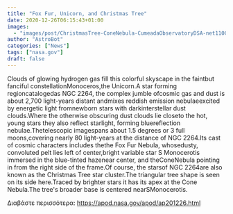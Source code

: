 ```yaml
---
title: "Fox Fur, Unicorn, and Christmas Tree"
date: 2020-12-26T06:15:43+01:00
images:
  - "images/post/ChristmasTree-ConeNebula-CumeadaObservatoryDSA-net1100.jpg"
author: "AstroBot"
categories: ["News"]
tags: ["nasa.gov"]
draft: false
---
```


Clouds of glowing hydrogen gas fill this colorful skyscape in the faintbut fanciful constellationMonoceros,the Unicorn.A star forming regioncatalogedas NGC 2264, the complex jumble ofcosmic gas and dust is about 2,700 light-years distant andmixes reddish emission nebulaeexcited by energetic light fromnewborn stars with darkinterstellar dust clouds.Where the otherwise obscuring dust clouds lie closeto the hot, young stars they also reflect starlight, forming bluereflection nebulae.Thetelescopic imagespans about 1.5 degrees or 3 full moons,covering nearly 80 light-years at the distance of NGC 2264.Its cast of cosmic characters includes thethe Fox Fur Nebula, whosedusty, convoluted pelt lies left of center,bright variable star S Monocerotis immersed in the blue-tinted hazenear center, and theConeNebula pointing in from the right side of the frame.Of course, the starsof NGC 2264are also known as the Christmas Tree star cluster.The triangular tree shape is seen on its side here.Traced by brighter stars it has its apex at the Cone Nebula.The tree's broader base is centered nearSMonocerotis.

Διαβάστε περισσότερα: https://apod.nasa.gov/apod/ap201226.html
